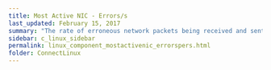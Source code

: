 ```yaml
---
title: Most Active NIC - Errors/s
last_updated: February 15, 2017
summary: "The rate of erroneous network packets being received and sent for the network card that has the highest rate of packet transfers."
sidebar: c_linux_sidebar
permalink: linux_component_mostactivenic_errorspers.html
folder: ConnectLinux
---
```

